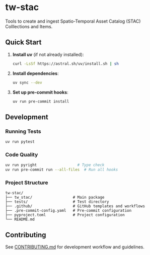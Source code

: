 # tw-stac

Tools to create and ingest Spatio-Temporal Asset Catalog (STAC) Colllections
and Items.

## Quick Start

1. **Install uv** (if not already installed):

   ```bash
   curl -LsSf https://astral.sh/uv/install.sh | sh
   ```

2. **Install dependencies**:

   ```bash
   uv sync --dev
   ```

3. **Set up pre-commit hooks**:
   ```bash
   uv run pre-commit install
   ```

## Development

### Running Tests

```bash
uv run pytest
```

### Code Quality

```bash
uv run pyright                  # Type check
uv run pre-commit run --all-files  # Run all hooks
```

### Project Structure

```
tw-stac/
├── tw_stac/                  # Main package
├── tests/                    # Test directory
├── .github/                  # GitHub templates and workflows
├── .pre-commit-config.yaml   # Pre-commit configuration
├── pyproject.toml            # Project configuration
└── README.md
```

## Contributing

See [CONTRIBUTING.md](CONTRIBUTING.md) for development workflow and guidelines.

